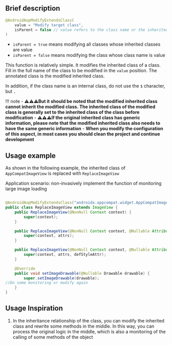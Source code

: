## Brief description

```java
@AndroidAopModifyExtendsClass(
    value = "Modify target class",
    isParent = false // value refers to the class name or the inherited class of the class
)
```

- `isParent = true` means modifying all classes whose inherited classes are value
- `isParent = false` means modifying the class whose class name is value

This function is relatively simple. It modifies the inherited class of a class. Fill in the full name of the class to be modified in the ```value``` position. The annotated class is the modified inherited class.

In addition, if the class name is an internal class, do not use the `$` character, but `.`


!!! note
    - **:warning::warning::warning:But it should be noted that the modified inherited class cannot inherit the modified class. The inherited class of the modified class is generally set to the inherited class of the class before modification**
    - **:warning::warning::warning:If the original inherited class has generic information, please note that the modified inherited class also needs to have the same generic information**
    - **When you modify the configuration of this aspect, in most cases you should clean the project and continue development**


## Usage example

As shown in the following example, the inherited class of ```AppCompatImageView``` is replaced with ```ReplaceImageView```

Application scenario: non-invasively implement the function of monitoring large image loading

```java

@AndroidAopModifyExtendsClass("androidx.appcompat.widget.AppCompatImageView")
public class ReplaceImageView extends ImageView {
    public ReplaceImageView(@NonNull Context context) {
        super(context);
    }

    public ReplaceImageView(@NonNull Context context, @Nullable AttributeSet attrs) {
        super(context, attrs);
    }

    public ReplaceImageView(@NonNull Context context, @Nullable AttributeSet attrs, int defStyleAttr) {
        super(context, attrs, defStyleAttr);
    }

    @Override
    public void setImageDrawable(@Nullable Drawable drawable) {
        super.setImageDrawable(drawable);
//Do some monitoring or modify again
    }
}
```

## Usage Inspiration

1. In the inheritance relationship of the class, you can modify the inherited class and rewrite some methods in the middle. In this way, you can process the original logic in the middle, which is also a monitoring of the calling of some methods of the object